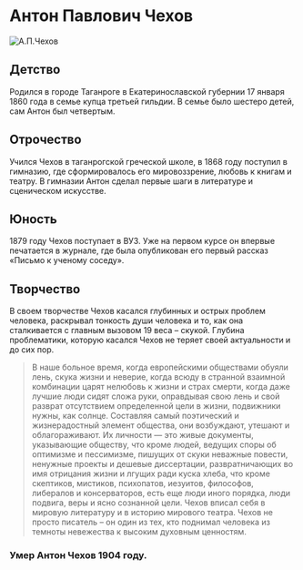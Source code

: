 # **Антон Павлович Чехов**

![А.П.Чехов](https://cdn.culture.ru/images/96a7ec23-bff7-50d5-9336-500a3632db2f) 

## **Детство**
 Родился в городе Таганроге в Екатеринославской губернии 17 января 1860 года в семье купца третьей гильдии. В семье было шестеро детей, сам Антон был четвертым.

## **Отрочество**
 Учился Чехов в таганрогской греческой школе, в 1868 году поступил в гимназию, где сформировалось его мировоззрение, любовь к книгам и театру. В гимназии Антон сделал первые шаги в литературе и сценическом искусстве. 

## **Юность**
1879 году Чехов поступает в ВУЗ. Уже на первом курсе он впервые печатается в журнале, где была опубликован его первый рассказ «Письмо к ученому соседу».
 
## **Творчество**
В своем творчестве Чехов касался глубинных и острых проблем человека, раскрывал тонкость души человека и то, как она сталкивается с главным вызовом 19 веса – скукой. Глубина проблематики, которую касался Чехов не теряет своей актуальности и до сих пор.  

> В наше больное время, когда европейскими обществами обуяли лень, скука жизни и неверие, когда всюду в странной взаимной комбинации царят нелюбовь к жизни и страх смерти, когда даже лучшие люди сидят сложа руки, оправдывая свою лень и свой разврат отсутствием определенной цели в жизни, подвижники нужны, как солнце. Составляя самый поэтический и жизнерадостный элемент общества, они возбуждают, утешают и облагораживают. Их личности — это живые документы, указывающие обществу, что кроме людей, ведущих споры об оптимизме и пессимизме, пишущих от скуки неважные повести, ненужные проекты и дешевые диссертации, развратничающих во имя отрицания жизни и лгущих ради куска хлеба, что кроме скептиков, мистиков, психопатов, иезуитов, философов, либералов и консерваторов, есть еще люди иного порядка, люди подвига, веры и ясно сознанной цели.
Чехов вписал себя в мировую литературу и в историю мирового театра. Чехов не просто писатель – он один из тех, кто поднимал человека из темноты невежества к высоким духовным ценностям.

### Умер Антон Чехов 1904 году.
